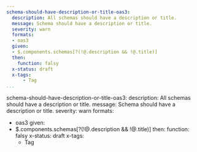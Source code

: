 ```yaml
---
schema-should-have-description-or-title-oas3:
  description: All schemas should have a description or title.
  message: Schema should have a description or title.
  severity: warn
  formats:
  - oas3
  given:
  - $.components.schemas[?(!@.description && !@.title)]
  then:
    function: falsy
  x-status: draft
  x-tags:
      - Tag         
...
```

schema-should-have-description-or-title-oas3:
  description: All schemas should have a description or title.
  message: Schema should have a description or title.
  severity: warn
  formats:
  - oas3
  given:
  - $.components.schemas[?(!@.description && !@.title)]
  then:
    function: falsy
  x-status: draft
  x-tags:
      - Tag      